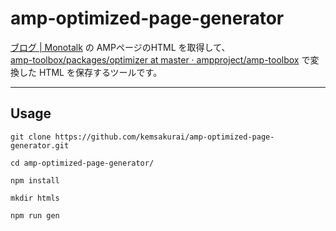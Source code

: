# amp-optimized-page-generator       

[ブログ | Monotalk](https://www.monotalk.xyz/) の AMPページのHTML を取得して、    
[amp-toolbox/packages/optimizer at master · ampproject/amp-toolbox](https://github.com/ampproject/amp-toolbox/tree/master/packages/optimizer) で変換した HTML を保存するツールです。     


-----------------------------------------------------
## Usage            

```console
git clone https://github.com/kemsakurai/amp-optimized-page-generator.git
```

```console
cd amp-optimized-page-generator/
```

```console
npm install
```

```console
mkdir htmls
```

```console
npm run gen
```
